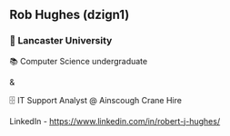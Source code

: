 ## Rob Hughes (dzign1) 
### 📍 Lancaster University

📚 Computer Science undergraduate

&

🗄 IT Support Analyst @ Ainscough Crane Hire

LinkedIn - https://www.linkedin.com/in/robert-j-hughes/
